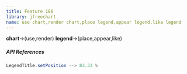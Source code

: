 ```yaml
---
title: Feature 186
library: jfreechart
name: use chart,render chart,place legend,appear legend,like legend
---
```


**chart**->(use,render) **legend**->(place,appear,like) 

##### API References

```java
LegendTitle.setPosition --> 83.33 %
```
